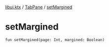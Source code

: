 [libui.ktx](../README.md) / [TabPane](README.md) / [setMargined](set-margined.md)

# setMargined

`fun setMargined(page: Int, margined: Boolean)`